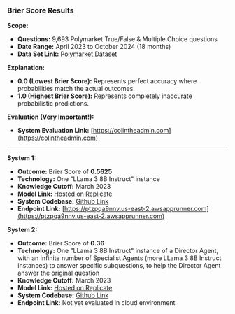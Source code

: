 ### Brier Score Results  

**Scope:**  
- **Questions:** 9,693 Polymarket True/False & Multiple Choice questions  
- **Date Range:** April 2023 to October 2024 (18 months)  
- **Data Set Link:** [Polymarket Dataset](https://examplebucketedge.s3.us-east-2.amazonaws.com/polymarket_dataset.csv)  

**Explanation:**  
- **0.0 (Lowest Brier Score):** Represents perfect accuracy where probabilities match the actual outcomes.  
- **1.0 (Highest Brier Score):** Represents completely inaccurate probabilistic predictions.

**Evaluation (Very Important!):**  
- **System Evaluation Link:** [https://colintheadmin.com](https://colintheadmin.com)  

---

**System 1:**  
- **Outcome:** Brier Score of **0.5625**
- **Technology:** One "LLama 3 8B Instruct" instance
- **Knowledge Cutoff:** March 2023
- **Model Link:** [Hosted on Replicate](https://replicate.com/meta/meta-llama-3-8b-instruct)  
- **System Codebase:** [Github Link](https://github.com/Forecasting-Research-NExT/testing_framework_system_one)
- **Endpoint Link:** [https://ptzpqa9nnv.us-east-2.awsapprunner.com](https://ptzpqa9nnv.us-east-2.awsapprunner.com)

**System 2:**  
- **Outcome:** Brier Score of **0.36**
- **Technology:** One "LLama 3 8B Instruct" instance of a Director Agent, with an infinite number of Specialist Agents (more LLama 3 8B Instruct instances) to answer specific subquestions, to help the Director Agent answer the original question
- **Knowledge Cutoff:** March 2023
- **Model Link:** [Hosted on Replicate](https://replicate.com/meta/meta-llama-3-8b-instruct)  
- **System Codebase:** [Github Link](https://github.com/Forecasting-Research-NExT/testing_framework_system_two)
- **Endpoint Link:** Not yet evaluated in cloud environment

